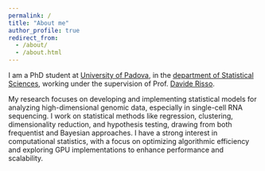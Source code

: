 ```yaml
---
permalink: /
title: "About me"
author_profile: true
redirect_from: 
  - /about/
  - /about.html
---
```


I am a PhD student at [University of Padova](https://www.unipd.it), in the [department of Statistical Sciences](https://www.stat.unipd.it/en/), working under the supervision of Prof. [Davide Risso](http://drisso.github.io).

My research focuses on developing and implementing statistical models for analyzing high-dimensional genomic data, especially in single-cell RNA sequencing. I work on statistical methods like regression, clustering, dimensionality reduction, and hypothesis testing, drawing from both frequentist and Bayesian approaches. I have a strong interest in computational statistics, with a focus on optimizing algorithmic efficiency and exploring GPU implementations to enhance performance and scalability.
